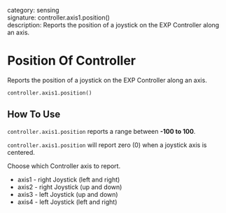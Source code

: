 category: sensing  
signature: controller.axis1.position()  
description: Reports the position of a joystick on the EXP Controller along an axis.

# Position Of Controller
 
Reports the position of a joystick on the EXP Controller along an axis.

```don
controller.axis1.position()
```

## How To Use

`controller.axis1.position` reports a range between **-100 to 100**.

`controller.axis1.position` will report zero (0) when a joystick axis is centered.

Choose which Controller axis to report.

* axis1 - right Joystick (left and right)
* axis2 - right Joystick (up and down)
* axis3 - left Joystick (up and down)
* axis4 - left Joystick (left and right)
	
<advanced>
</advanced>
